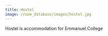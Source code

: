 ```yaml
---
title: Hostel
image: /room_database/images/hostel.jpg
---
```


Hostel is accommodation for Emmanuel College